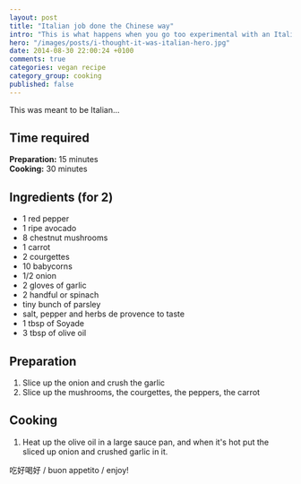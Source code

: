 ```yaml
---
layout: post
title: "Italian job done the Chinese way"
intro: "This is what happens when you go too experimental with an Italian dish"
hero: "/images/posts/i-thought-it-was-italian-hero.jpg"
date: 2014-08-30 22:00:24 +0100
comments: true
categories: vegan recipe
category_group: cooking
published: false
---
```


<p class="post-intro">This was meant to be Italian...</p>

## Time required

**Preparation:**	 	15 minutes	
**Cooking:**	 		30 minutes

## Ingredients (for 2)

* 1 red pepper
* 1 ripe avocado
* 8 chestnut mushrooms
* 1 carrot
* 2 courgettes
* 10 babycorns
* 1/2 onion
* 2 gloves of garlic
* 2 handful or spinach
* tiny bunch of parsley
* salt, pepper and herbs de provence to taste
* 1 tbsp of Soyade
* 3 tbsp of olive oil

## Preparation

1. Slice up the onion and crush the garlic
2. Slice up the mushrooms, the courgettes, the peppers, the carrot

## Cooking

1. Heat up the olive oil in a large sauce pan, and when it's hot put the sliced up onion and crushed garlic in it.

吃好喝好 / buon appetito / enjoy!
